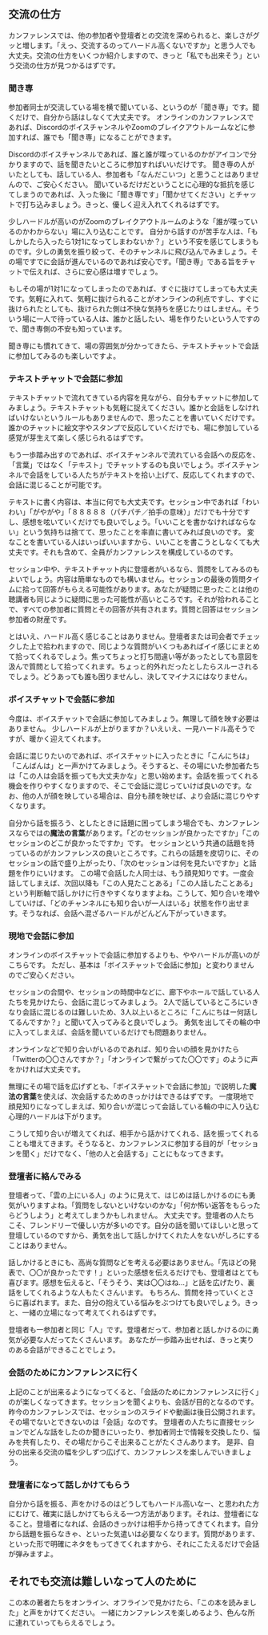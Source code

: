 ## 交流の仕方

カンファレンスでは、他の参加者や登壇者との交流を深められると、楽しさがグッと増します。「えっ、交流するのってハードル高くないですか」と思う人でも大丈夫。交流の仕方をいくつか紹介しますので、きっと「私でも出来そう」という交流の仕方が見つかるはずです。

### 聞き専

参加者同士が交流している場を横で聞いている、というのが「聞き専」です。聞くだけで、自分から話はしなくて大丈夫です。
オンラインのカンファレンスであれば、DiscordのボイスチャンネルやZoomのブレイクアウトルームなどに参加すれば、誰でも「聞き専」になることができます。


Discordのボイスチャンネルであれば、誰と誰が喋っているのかがアイコンで分かりますので、話を聞きたいところに参加すればいいだけです。
聞き専の人がいたとしても、話している人、参加者も「なんだこいつ」と思うことはありませんので、ご安心ください。
聞いているだけだということに心理的な抵抗を感じてしまうのであれば、入った後に「聞き専です」「聞かせてください」とチャットで打ち込みましょう。きっと、優しく迎え入れてくれるはずです。


少しハードルが高いのがZoomのブレイクアウトルームのような「誰が喋っているのかわからない」場に入り込むことです。
自分から話すのが苦手な人は、「もしかしたら入ったら1対1になってしまわないか？」という不安を感じてしまうものです。少しの勇気を振り絞って、そのチャンネルに飛び込んでみましょう。その場ですでに会話が進んでいるのであれば安心です。「聞き専」である旨をチャットで伝えれば、さらに安心感は増すでしょう。

もしその場が1対1になってしまったのであれば、すぐに抜けてしまっても大丈夫です。気軽に入れて、気軽に抜けられることがオンラインの利点ですし、すぐに抜けられたとしても、抜けられた側は不快な気持ちを感じたりはしません。そういう場に一人で待っている人は、誰かと話したい、場を作りたいという人ですので、聞き専側の不安も知っています。

聞き専にも慣れてきて、場の雰囲気が分かってきたら、テキストチャットで会話に参加してみるのも楽しいですよ。

### テキストチャットで会話に参加

テキストチャットで流れてきている内容を見ながら、自分もチャットに参加してみましょう。テキストチャットも気軽に捉えてください。誰かと会話をしなければいけないというルールもありませんので、思ったことを書いていくだけです。誰かのチャットに絵文字やスタンプで反応していくだけでも、場に参加している感覚が芽生えて楽しく感じられるはずです。

もう一歩踏み出すのであれば、ボイスチャンネルで流れている会話への反応を、「言葉」ではなく「テキスト」でチャットするのも良いでしょう。ボイスチャンネルで会話をしている人たちがテキストを拾い上げて、反応してくれますので、会話に混じることが可能です。

テキストに書く内容は、本当に何でも大丈夫です。セッション中であれば「わいわい」「がやがや」「８８８８８（パチパチ／拍手の意味）」だけでも十分ですし、感想を呟いていくだけでも良いでしょう。「いいことを書かなければならない」という気持ちは捨てて、思ったことを率直に書いてみれば良いのです。
変なことを書いている人はいっぱいいますから、いいことを書こうとしなくても大丈夫です。それも含めて、全員がカンファレンスを構成しているのです。

セッション中や、テキストチャット内に登壇者がいるなら、質問をしてみるのもよいでしょう。内容は簡単なものでも構いません。セッションの最後の質問タイムに拾って回答がもらえる可能性があります。あなたが疑問に思ったことは他の聴講者も同じように疑問に思った可能性が高いところです。それが拾われることで、すべての参加者に質問とその回答が共有されます。質問と回答はセッション参加者の財産です。

とはいえ、ハードル高く感じることはありません。登壇者または司会者でチェックした上で拾われますので、同じような質問がいくつもあればイイ感じにまとめて拾ってくれるでしょう。焦ってちょっと打ち間違い等があったとしても意図を汲んで質問として拾ってくれます。ちょっと的外れだったとしたらスルーされるでしょう。どうあっても誰も困りませんし、決してマイナスにはなりません。

### ボイスチャットで会話に参加
今度は、ボイスチャットで会話に参加してみましょう。無理して顔を映す必要はありません。
少しハードルが上がりますか？いえいえ、一見ハードル高そうですが、暖かく迎えてくれます。

会話に混じりたいのであれば、ボイスチャットに入ったときに「こんにちは」「こんばんは」と一声かけてみましょう。そうすると、その場にいた参加者たちは「この人は会話を振っても大丈夫かな」と思い始めます。会話を振ってくれる機会を作りやすくなりますので、そこで会話に混じっていけば良いのです。なお、他の人が顔を映している場合は、自分も顔を映せば、より会話に混じりやすくなります。

自分から話を振ろう、としたときに話題に困ってしまう場合でも、カンファレンスならではの**魔法の言葉**があります。「どのセッションが良かったですか」「このセッションのどこが良かったですか」です。
セッションという共通の話題を持っているのがカンファレンスの良いところです。これらの話題を皮切りに、そのセッションの話で盛り上がったり、「次のセッションは何を見たいですか」と話題を作りにいけます。
この場で会話した人同士は、もう顔見知りです。一度会話してしまえば、次回以降も「この人見たことある」「この人話したことある」という判断軸で話しかけに行きやすくなりますよね。こうして、知り合いを増やしていけば、「どのチャンネルにも知り合いが一人はいる」状態を作り出せます。そうなれば、会話へ混ざるハードルがどんどん下がっていきます。

### 現地で会話に参加

オンラインのボイスチャットで会話に参加するよりも、ややハードルが高いのがこちらです。
ただし、基本は「ボイスチャットで会話に参加」と変わりませんのでご安心ください。

セッションの合間や、セッションの時間中などに、廊下やホールで話している人たちを見かけたら、会話に混じってみましょう。
2人で話しているところにいきなり会話に混じるのは難しいため、3人以上いるところに「こんにちはー何話してるんですか？」と聞いて入ってみると良いでしょう。
勇気を出してその輪の中に入ってしまえば、会話を聞いているだけでも問題ありません。

オンラインなどで知り合いがいるのであれば、知り合いの顔を見かけたら「Twitterの〇〇さんですか？」「オンラインで繋がってた〇〇です」のように声をかければ大丈夫です。

無理にその場で話を広げずとも、「ボイスチャットで会話に参加」で説明した**魔法の言葉**を使えば、次会話するためのきっかけはできるはずです。
一度現地で顔見知りになってしまえば、知り合いが混じって会話している輪の中に入り込む心理的ハードルは下がります。

こうして知り合いが増えてくれば、相手から話かけてくれる、話を振ってくれることも増えてきます。そうなると、カンファレンスに参加する目的が「セッションを聞く」だけでなく、「他の人と会話する」ことにもなってきます。

### 登壇者に絡んでみる

登壇者って、「雲の上にいる人」のように見えて、はじめは話しかけるのにも勇気がいりますよね。「質問をしないといけないのかな」「何か怖い返答をもらったらどうしよう」と考えてしまうかもしれません。
大丈夫です。登壇者の人たちこそ、フレンドリーで優しい方が多いのです。自分の話を聞いてほしいと思って登壇しているのですから、勇気を出して話しかけてくれた人をないがしろにすることはありません。

話しかけるときにも、高尚な質問などを考える必要はありません。「先ほどの発表で、〇〇が良かったです！」といった感想を伝えるだけでも、登壇者はとても喜びます。感想を伝えると、「そうそう、実は〇〇はね…」と話を広げたり、裏話をしてくれるような人もたくさんいます。
もちろん、質問を持っていくとさらに喜ばれます。また、自分の抱えている悩みをぶつけても良いでしょう。きっと、一緒の立場になって考えてくれるはずです。

登壇者も一参加者と同じ「人」です。登壇者だって、参加者と話しかけるのに勇気が必要な人だってたくさんいます。
あなたが一歩踏み出せれば、きっと実りのある会話ができることでしょう。

### 会話のためにカンファレンスに行く

上記のことが出来るようになってくると、「会話のためにカンファレンスに行く」のが楽しくなってきます。セッションを聞くよりも、会話が目的となるのです。
昨今のカンファレンスでは、セッションのスライドや動画は後日公開されます。その場でないとできないのは「会話」なのです。
登壇者の人たちに直接セッションでどんな話をしたのか聞きにいったり、参加者同士で情報を交換したり、悩みを共有したり、その場だからこそ出来ることがたくさんあります。
是非、自分の出来る交流の幅を少しずつ広げて、カンファレンスを楽しんでいきましょう。

### 登壇者になって話しかけてもらう
自分から話を振る、声をかけるのはどうしてもハードル高いなー、と思われた方にむけて、確実に話しかけてもらえる一つ方法があります。それは、登壇者になること。登壇者になれば、会話のきっかけは相手から持ってきてくれます。自分から話題を振らなきゃ、といった気遣いは必要なくなります。質問があります、といった形で明確にネタをもってきてくれますから、それにこたえるだけで会話が弾みますよ。

## それでも交流は難しいなって人のために

この本の著者たちをオンライン、オフラインで見かけたら、「この本を読みました」と声をかけてください。
一緒にカンファレンスを楽しめるよう、色んな所に連れていってもらえるでしょう。
